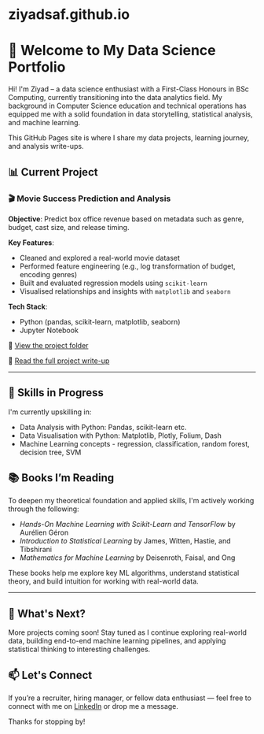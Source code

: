 # ziyadsaf.github.io

# 👋 Welcome to My Data Science Portfolio

Hi! I'm Ziyad – a data science enthusiast with a First-Class Honours in BSc Computing, currently transitioning into the data analytics field. My background in Computer Science education and technical operations has equipped me with a solid foundation in data storytelling, statistical analysis, and machine learning.

This GitHub Pages site is where I share my data projects, learning journey, and analysis write-ups.

## 📊 Current Project

### 🎬 Movie Success Prediction and Analysis

**Objective**: Predict box office revenue based on metadata such as genre, budget, cast size, and release timing.

**Key Features**:
- Cleaned and explored a real-world movie dataset
- Performed feature engineering (e.g., log transformation of budget, encoding genres)
- Built and evaluated regression models using `scikit-learn`
- Visualised relationships and insights with `matplotlib` and `seaborn`

**Tech Stack**:
- Python (pandas, scikit-learn, matplotlib, seaborn)
- Jupyter Notebook

📁 [View the project folder](./movie-success-prediction)

📓 [Read the full project write-up](./movie-success-prediction/README.md)

---

## 🚀 Skills in Progress

I'm currently upskilling in:

- Data Analysis with Python: Pandas, scikit-learn etc.
- Data Visualisation with Python: Matplotlib, Plotly, Folium, Dash
- Machine Learning concepts - regression, classification, random forest, decision tree, SVM


## 📚 Books I’m Reading

To deepen my theoretical foundation and applied skills, I'm actively working through the following:

- *Hands-On Machine Learning with Scikit-Learn and TensorFlow* by Aurélien Géron  
- *Introduction to Statistical Learning* by James, Witten, Hastie, and Tibshirani  
- *Mathematics for Machine Learning* by Deisenroth, Faisal, and Ong  

These books help me explore key ML algorithms, understand statistical theory, and build intuition for working with real-world data.

---

## 🎯 What's Next?

More projects coming soon! Stay tuned as I continue exploring real-world data, building end-to-end machine learning pipelines, and applying statistical thinking to interesting challenges.

## 📫 Let's Connect

If you’re a recruiter, hiring manager, or fellow data enthusiast — feel free to connect with me on [LinkedIn](https://www.linkedin.com/in/ziyad-safouane/) or drop me a message.

Thanks for stopping by!
